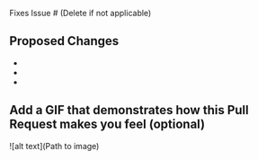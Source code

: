 Fixes Issue # (Delete if not applicable)

## Proposed Changes

-
-
-

## Add a GIF that demonstrates how this Pull Request makes you feel (optional)
![alt text](Path to image) 